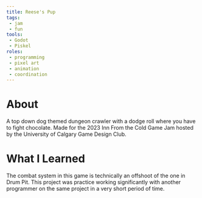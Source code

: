 ```yaml
---
title: Reese's Pup
tags:
 - jam
 - fun
tools:
 - Godot
 - Piskel
roles:
 - programming
 - pixel art
 - animation
 - coordination
---
```


# About
A top down dog themed dungeon crawler with a dodge roll where you have to fight chocolate. Made for the 2023 Inn From the Cold Game Jam hosted by the University of Calgary Game Design Club.

# What I Learned
The combat system in this game is technically an offshoot of the one in Drum Pit. This project was practice working significantly with another programmer on the same project in a very short period of time.